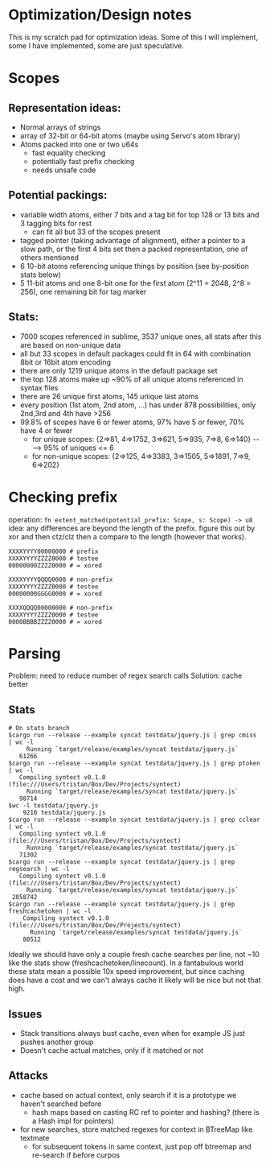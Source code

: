 # Optimization/Design notes

This is my scratch pad for optimization ideas. Some of this I will implement, some I have implemented, some are just speculative.

# Scopes

## Representation ideas:
- Normal arrays of strings
- array of 32-bit or 64-bit atoms (maybe using Servo's atom library)
- Atoms packed into one or two u64s
  - fast equality checking
  - potentially fast prefix checking
  - needs unsafe code

## Potential packings:
- variable width atoms, either 7 bits and a tag bit for top 128 or 13 bits and 3 tagging bits for rest
  - can fit all but 33 of the scopes present
- tagged pointer (taking advantage of alignment), either a pointer to a slow path, or the first 4 bits set then a packed representation, one of others mentioned
- 6 10-bit atoms referencing unique things by position (see by-position stats below)
- 5 11-bit atoms and one 8-bit one for the first atom (2^11 = 2048, 2^8 = 256), one remaining bit for tag marker

## Stats:
- 7000 scopes referenced in sublime, 3537 unique ones, all stats after this are based on non-unique data
- all but 33 scopes in default packages could fit in 64 with combination 8bit or 16bit atom encoding
- there are only 1219 unique atoms in the default package set
- the top 128 atoms make up ~90% of all unique atoms referenced in syntax files
- there are 26 unique first atoms, 145 unique last atoms
- every position (1st atom, 2nd atom, ...) has under 878 possibilities, only 2nd,3rd and 4th have >256
- 99.8% of scopes have 6 or fewer atoms, 97% have 5 or fewer, 70% have 4 or fewer
  - for unique scopes: {2=>81, 4=>1752, 3=>621, 5=>935, 7=>8, 6=>140} ----> 95% of uniques <= 6
  - for non-unique scopes: {2=>125, 4=>3383, 3=>1505, 5=>1891, 7=>9, 6=>202}

# Checking prefix

operation: `fn extent_matched(potential_prefix: Scope, s: Scope) -> u8`
idea: any differences are beyond the length of the prefix.
figure this out by xor and then ctz/clz then a compare to the length (however that works).

```
XXXXYYYY00000000 # prefix
XXXXYYYYZZZZ0000 # testee
00000000ZZZZ0000 # = xored

XXXXYYYYQQQQ0000 # non-prefix
XXXXYYYYZZZZ0000 # testee
00000000GGGG0000 # = xored

XXXXQQQQ00000000 # non-prefix
XXXXYYYYZZZZ0000 # testee
0000BBBBZZZZ0000 # = xored
```

# Parsing

Problem: need to reduce number of regex search calls
Solution: cache better

## Stats

```
# On stats branch
$cargo run --release --example syncat testdata/jquery.js | grep cmiss | wc -l
     Running `target/release/examples/syncat testdata/jquery.js`
   61266
$cargo run --release --example syncat testdata/jquery.js | grep ptoken | wc -l
   Compiling syntect v0.1.0 (file:///Users/tristan/Box/Dev/Projects/syntect)
     Running `target/release/examples/syncat testdata/jquery.js`
   98714
$wc -l testdata/jquery.js
    9210 testdata/jquery.js
$cargo run --release --example syncat testdata/jquery.js | grep cclear | wc -l
   Compiling syntect v0.1.0 (file:///Users/tristan/Box/Dev/Projects/syntect)
     Running `target/release/examples/syncat testdata/jquery.js`
   71302
$cargo run --release --example syncat testdata/jquery.js | grep regsearch | wc -l
   Compiling syntect v0.1.0 (file:///Users/tristan/Box/Dev/Projects/syntect)
     Running `target/release/examples/syncat testdata/jquery.js`
 2858742
$cargo run --release --example syncat testdata/jquery.js | grep freshcachetoken | wc -l
    Compiling syntect v0.1.0 (file:///Users/tristan/Box/Dev/Projects/syntect)
      Running `target/release/examples/syncat testdata/jquery.js`
    80512
```

Ideally we should have only a couple fresh cache searches per line, not ~10 like the stats show (freshcachetoken/linecount).
In a fantabulous world these stats mean a possible 10x speed improvement, but since caching does have a cost and we can't always
cache it likely will be nice but not that high.

## Issues
- Stack transitions always bust cache, even when for example JS just pushes another group
- Doesn't cache actual matches, only if it matched or not

## Attacks
- cache based on actual context, only search if it is a prototype we haven't searched before
  - hash maps based on casting RC ref to pointer and hashing? (there is a Hash impl for pointers)
- for new searches, store matched regexes for context in BTreeMap like textmate
  - for subsequent tokens in same context, just pop off btreemap and re-search if before curpos
